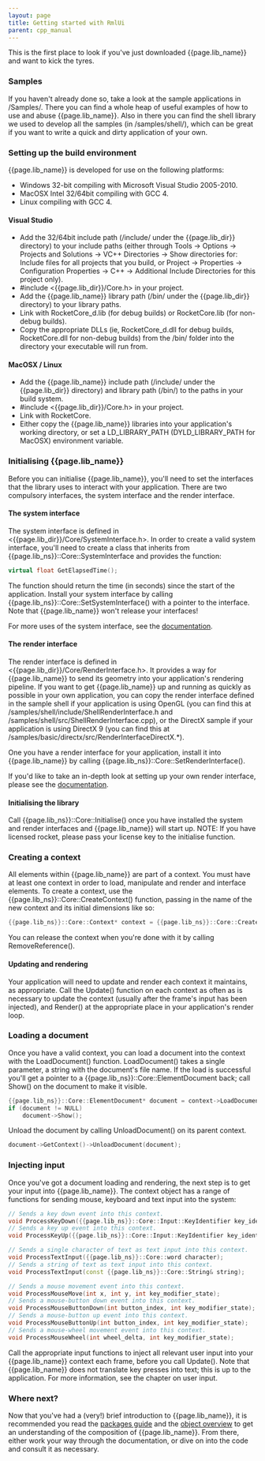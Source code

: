 ```yaml
---
layout: page
title: Getting started with RmlUi
parent: cpp_manual
---
```


This is the first place to look if you've just downloaded {{page.lib_name}} and want to kick the tyres.

### Samples

If you haven't already done so, take a look at the sample applications in /Samples/. There you can find a whole heap of useful examples of how to use and abuse {{page.lib_name}}. Also in there you can find the shell library we used to develop all the samples (in /samples/shell/), which can be great if you want to write a quick and dirty application of your own.

### Setting up the build environment

{{page.lib_name}} is developed for use on the following platforms:

* Windows 32-bit compiling with Microsoft Visual Studio 2005-2010.
* MacOSX Intel 32/64bit compiling with GCC 4.
* Linux compiling with GCC 4. 

#### Visual Studio

* Add the 32/64bit include path (/include/ under the {{page.lib_dir}} directory) to your include paths (either through Tools -> Options -> Projects and Solutions -> VC++ Directories -> Show directories for: Include files for all projects that you build, or Project -> Properties -> Configuration Properties -> C++ -> Additional Include Directories for this project only).
* #include <{{page.lib_dir}}/Core.h> in your project.
* Add the {{page.lib_name}} library path (/bin/ under the {{page.lib_dir}} directory) to your library paths.
* Link with RocketCore_d.lib (for debug builds) or RocketCore.lib (for non-debug builds).
* Copy the appropriate DLLs (ie, RocketCore_d.dll for debug builds, RocketCore.dll for non-debug builds) from the /bin/ folder into the directory your executable will run from. 

#### MacOSX / Linux

* Add the {{page.lib_name}} include path (/include/ under the {{page.lib_dir}} directory) and library path (/bin/) to the paths in your build system.
* #include <{{page.lib_dir}}/Core.h> in your project.
* Link with RocketCore.
* Either copy the {{page.lib_name}} libraries into your application's working directory, or set a LD_LIBRARY_PATH (DYLD_LIBRARY_PATH for MacOSX) environment variable. 

### Initialising {{page.lib_name}}

Before you can initialise {{page.lib_name}}, you'll need to set the interfaces that the library uses to interact with your application. There are two compulsory interfaces, the system interface and the render interface.

#### The system interface

The system interface is defined in <{{page.lib_dir}}/Core/SystemInterface.h>. In order to create a valid system interface, you'll need to create a class that inherits from {{page.lib_ns}}::Core::SystemInterface and provides the function:

```cpp
virtual float GetElapsedTime();
```

The function should return the time (in seconds) since the start of the application. Install your system interface by calling {{page.lib_ns}}::Core::SetSystemInterface() with a pointer to the interface. Note that {{page.lib_name}} won't release your interfaces!

For more uses of the system interface, see the [documentation](interfaces.html#the-system-interface).

#### The render interface

The render interface is defined in <{{page.lib_dir}}/Core/RenderInterface.h>. It provides a way for {{page.lib_name}} to send its geometry into your application's rendering pipeline. If you want to get {{page.lib_name}} up and running as quickly as possible in your own application, you can copy the render interface defined in the sample shell if your application is using OpenGL (you can find this at /samples/shell/include/ShellRenderInterface.h and /samples/shell/src/ShellRenderInterface.cpp), or the DirectX sample if your application is using DirectX 9 (you can find this at /samples/basic/directx/src/RenderInterfaceDirectX.*).

One you have a render interface for your application, install it into {{page.lib_name}} by calling {{page.lib_ns}}::Core::SetRenderInterface().

If you'd like to take an in-depth look at setting up your own render interface, please see the [documentation](interfaces.html#the-render-interface).

#### Initialising the library

Call {{page.lib_ns}}::Core::Initialise() once you have installed the system and render interfaces and {{page.lib_name}} will start up.
NOTE: If you have licensed rocket, please pass your license key to the initialise function.

### Creating a context

All elements within {{page.lib_name}} are part of a context. You must have at least one context in order to load, manipulate and render and interface elements. To create a context, use the {{page.lib_ns}}::Core::CreateContext() function, passing in the name of the new context and its initial dimensions like so:

```cpp
{{page.lib_ns}}::Core::Context* context = {{page.lib_ns}}::Core::CreateContext("default", {{page.lib_ns}}::Core::Vector2i(1024, 768));
```

You can release the context when you're done with it by calling RemoveReference().

#### Updating and rendering

Your application will need to update and render each context it maintains, as appropriate. Call the Update() function on each context as often as is necessary to update the context (usually after the frame's input has been injected), and Render() at the appropriate place in your application's render loop.

### Loading a document

Once you have a valid context, you can load a document into the context with the LoadDocument() function. LoadDocument() takes a single parameter, a string with the document's file name. If the load is successful you'll get a pointer to a {{page.lib_ns}}::Core::ElementDocument back; call Show() on the document to make it visible.

```cpp
{{page.lib_ns}}::Core::ElementDocument* document = context->LoadDocument("../../assets/demo.rml");
if (document != NULL)
	document->Show();
```

Unload the document by calling UnloadDocument() on its parent context.

```cpp
document->GetContext()->UnloadDocument(document);
```

### Injecting input

Once you've got a document loading and rendering, the next step is to get your input into {{page.lib_name}}. The context object has a range of functions for sending mouse, keyboard and text input into the system:

```cpp
// Sends a key down event into this context.
void ProcessKeyDown({{page.lib_ns}}::Core::Input::KeyIdentifier key_identifier, int key_modifier_state);
// Sends a key up event into this context.
void ProcessKeyUp({{page.lib_ns}}::Core::Input::KeyIdentifier key_identifier, int key_modifier_state);

// Sends a single character of text as text input into this context.
void ProcessTextInput({{page.lib_ns}}::Core::word character);
// Sends a string of text as text input into this context.
void ProcessTextInput(const {{page.lib_ns}}::Core::String& string);

// Sends a mouse movement event into this context.
void ProcessMouseMove(int x, int y, int key_modifier_state);
// Sends a mouse-button down event into this context.
void ProcessMouseButtonDown(int button_index, int key_modifier_state);
// Sends a mouse-button up event into this context.
void ProcessMouseButtonUp(int button_index, int key_modifier_state);
// Sends a mouse-wheel movement event into this context.
void ProcessMouseWheel(int wheel_delta, int key_modifier_state);
```

Call the appropriate input functions to inject all relevant user input into your {{page.lib_name}} context each frame, before you call Update(). Note that {{page.lib_name}} does not translate key presses into text; this is up to the application. For more information, see the chapter on user input.

### Where next?

Now that you've had a (very!) brief introduction to {{page.lib_name}}, it is recommended you read the [packages guide](packages.html) and the [object overview](core_overview.html) to get an understanding of the composition of {{page.lib_name}}. From there, either work your way through the documentation, or dive on into the code and consult it as necessary. 
